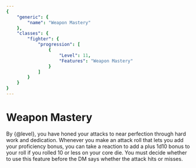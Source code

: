 ```yaml
---
{
	"generic": {
		"name": "Weapon Mastery"
	},
	"classes": {
		"fighter": {
			"progression": [
				{
					"Level": 11,
					"Features": "Weapon Mastery"
				}
			]
		}
	}
}
---
```

# Weapon Mastery
By {@level}, you have honed your attacks to near perfection through hard work and dedication.
Whenever you make an attack roll that lets you add your proficiency bonus, you can take a reaction to add a plus 1d10 bonus to your roll if you rolled 10 or less on your core die.
You must decide whether to use this feature before the DM says whether the attack hits or misses.
